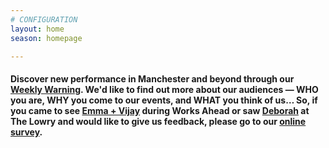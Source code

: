 ```yaml
---
# CONFIGURATION
layout: home
season: homepage

---
```

#### Discover new performance in Manchester and beyond through our <a href="http://wordofwarning.posthaven.com" target="_blank">Weekly Warning</a>. We'd like to find out more about our audiences — WHO you are, WHY you come to our events, and WHAT you think of us… So, if you came to see [Emma + Vijay](/current/2018-worksahead) during Works Ahead or saw [Deborah](/current/2018-springsummer/pearson) at The Lowry and would like to give us feedback, please go to our <a href="http://research.audiencesurveys.org/s.asp?k=152950990710" target="_blank">online survey</a>.
